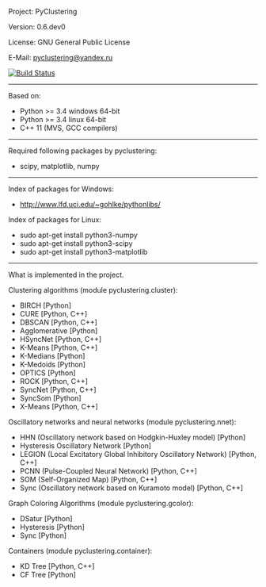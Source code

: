 Project: PyClustering

Version: 0.6.dev0

License: GNU General Public License

E-Mail: pyclustering@yandex.ru

[![Build Status](https://travis-ci.org/annoviko/pyclustering.svg?branch=master)](https://travis-ci.org/annoviko/pyclustering)

------------------------------------------------

Based on:

- Python >= 3.4 windows 64-bit
- Python >= 3.4 linux 64-bit
- C++ 11 (MVS, GCC compilers)

------------------------------------------------

Required following packages by pyclustering:

- scipy, matplotlib, numpy

------------------------------------------------

Index of packages for Windows:

- http://www.lfd.uci.edu/~gohlke/pythonlibs/


Index of packages for Linux:
- sudo apt-get install python3-numpy
- sudo apt-get install python3-scipy
- sudo apt-get install python3-matplotlib

------------------------------------------------

What is implemented in the project.

Clustering algorithms (module pyclustering.cluster):
- BIRCH [Python]
- CURE [Python, C++]
- DBSCAN [Python, C++]
- Agglomerative [Python]
- HSyncNet [Python, C++]
- K-Means [Python, C++]
- K-Medians [Python]
- K-Medoids [Python]
- OPTICS [Python]
- ROCK [Python, C++]
- SyncNet [Python, C++]
- SyncSom [Python]
- X-Means [Python, C++]

Oscillatory networks and neural networks (module pyclustering.nnet):
- HHN (Oscillatory network based on Hodgkin-Huxley model) [Python]
- Hysteresis Oscillatory Network [Python]
- LEGION (Local Excitatory Global Inhibitory Oscillatory Network) [Python, C++]
- PCNN (Pulse-Coupled Neural Network) [Python, C++]
- SOM (Self-Organized Map) [Python, C++]
- Sync (Oscillatory network based on Kuramoto model) [Python, C++]

Graph Coloring Algorithms (module pyclustering.gcolor):
- DSatur [Python]
- Hysteresis [Python]
- Sync [Python]

Containers (module pyclustering.container):
- KD Tree [Python, C++]
- CF Tree [Python]
